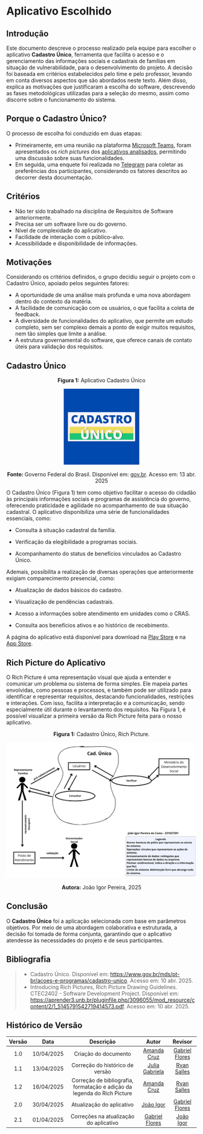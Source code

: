# Aplicativo Escolhido

## Introdução

Este documento descreve o processo realizado pela equipe para escolher o aplicativo **Cadastro Único**, ferramenta que facilita o acesso e o gerenciamento das informações sociais e cadastrais de famílias em situação de vulnerabilidade, para o desenvolvimento do projeto. A decisão foi baseada em critérios estabelecidos pelo time e pelo professor, levando em conta diversos aspectos que são abordados neste texto. Além disso, explica as motivações que justificaram a escolha do software, descrevendo as fases metodológicas utilizadas para a seleção do mesmo, assim como discorre sobre o funcionamento do sistema.

## Porque o Cadastro Único? 
O processo de escolha foi conduzido em duas etapas:

- Primeiramente, em uma reunião na plataforma [Microsoft Teams](https://teams.microsoft.com), foram apresentados os *rich pictures* dos [aplicativos analisados](appsAnalisados.md), permitindo uma discussão sobre suas funcionalidades. 
- Em seguida, uma enquete foi realizada no [Telegram](https://telegram.org/) para coletar as preferências dos participantes, considerando os fatores descritos ao decorrer desta documentação.

## Critérios
* Não ter sido trabalhado na disciplina de Requisitos de Software anteriormente.
* Precisa ser um software livre ou do governo.
* Nível de complexidade do aplicativo.
* Facilidade de interação com o público-alvo.
* Acessibilidade e disponibilidade de informações.

## Motivações 
Considerando os critérios definidos, o grupo decidiu seguir o projeto com o Cadastro Único, apoiado pelos seguintes fatores:

* A oportunidade de uma análise mais profunda e uma nova abordagem dentro do contexto da matéria.
* A facilidade de comunicação com os usuários, o que facilita a coleta de feedback.
* A diversidade de funcionalidades do aplicativo, que permite um estudo completo, sem ser complexo demais a ponto de exigir muitos requisitos, nem tão simples que limite a análise.
* A estrutura governamental do software, que oferece canais de contato úteis para validação dos requisitos.

## Cadastro Único

<p align="center"><strong>Figura 1:</strong> Aplicativo Cadastro Único</p>

 
<div align="center">
  <img src="../assets/cadunico.jpg" alt="App Carteira" width = 200px>
</div>

<p align="center"><strong>Fonte: </strong> Governo Federal do Brasil. Disponível em: <a href="https://www.gov.br/mds/pt-br/acoes-e-programas/cadastro-unico/paginas/app-cadunico">gov.br</a>. Acesso em: 13 abr. 2025</p>

O Cadastro Único (Figura 1) tem como objetivo facilitar o acesso do cidadão às principais informações sociais e programas de assistência do governo, oferecendo praticidade e agilidade no acompanhamento de sua situação cadastral. O aplicativo disponibiliza uma série de funcionalidades essenciais, como:

* Consulta à situação cadastral da família.

* Verificação da elegibilidade a programas sociais.

* Acompanhamento do status de benefícios vinculados ao Cadastro Único.

Ademais, possibilita a realização de diversas operações que anteriormente exigiam comparecimento presencial, como:

* Atualização de dados básicos do cadastro.

* Visualização de pendências cadastrais.

* Acesso a informações sobre atendimento em unidades como o CRAS.

* Consulta aos benefícios ativos e ao histórico de recebimento.  

A página do aplicativo está disponível para download na [Play Store](https://play.google.com/store/apps/details?id=br.gov.dataprev.meucadunico) e na [App Store](https://apps.apple.com/br/app/cadastro-único/id1605659516).

## Rich Picture do Aplicativo
O Rich Picture é uma representação visual que ajuda a entender e comunicar um problema ou sistema de forma simples. Ele mapeia partes envolvidas, como pessoas e processos, e também pode ser utilizado para identificar e representar requisitos, destacando funcionalidades, restrições e interações. Com isso, facilita a interpretação e a comunicação, sendo especialmente útil durante o levantamento dos requisitos. Na Figura 1, é possível visualizar a primeira versão da Rich Picture feita para o nosso aplicativo.

<p align="center">
    <strong>Figura 1:</strong> Cadastro Único, Rich Picture.
</p>

![RichPicture-V1](../assets/richPictures/JoaoIgor.jpg)

<p align="center">
    <strong>Autora:</strong> João Igor Pereira, 2025
</p>

## Conclusão
O **Cadastro Único** foi a aplicação selecionada com base em parâmetros objetivos. Por meio de uma abordagem colaborativa e estruturada, a decisão foi tomada de forma conjunta, garantindo que o aplicativo atendesse às necessidades do projeto e de seus participantes.

## Bibliografia
> - Cadastro Único. Disponível em: <https://www.gov.br/mds/pt-br/acoes-e-programas/cadastro-unico>. Acesso em: 10 abr. 2025.  
> - Introducing Rich Pictures, Rich Picture Drawing Guidelines. CTEC2402 - Software Development Project. Disponível em: <https://aprender3.unb.br/pluginfile.php/3096055/mod_resource/content/2/1_5145791542719414573.pdf>. Acesso em: 10 abr. 2025.

## Histórico de Versão

| Versão | Data | Descrição  | Autor        | Revisor |
| :-----: | :----: | :----------: | :------------: | :--------: |
| 1.0    | 10/04/2025 | Criação do documento        | [Amanda Cruz](https://github.com/mandicrz) |  [Gabriel Flores](https://github.com/Gabrielfcoelho) |
| 1.1    | 13/04/2025 | Correção do histórico de versão        | [Julia Gabriela](https://github.com/JuliaGabP) | [Ryan Salles](https://github.com/RA-Salles) |
| 1.2    | 16/04/2025 | Correção de bibliografia, formatação e adição da legenda do Rich Picture | [Amanda Cruz](https://github.com/mandicrz) | [Ryan Salles](https://github.com/RA-Salles) |
| 2.0    | 30/04/2025 | Atualização do aplicativo                | [João Igor](https://github.com/JoaoPC10) | [Gabriel Flores](https://github.com/Gabrielfcoelho) 
| 2.1 | 01/04/2025 | Correções na atualização do aplicativo |  [Gabriel Flores](https://github.com/Gabrielfcoelho) | [João Igor](https://github.com/JoaoPC10) |